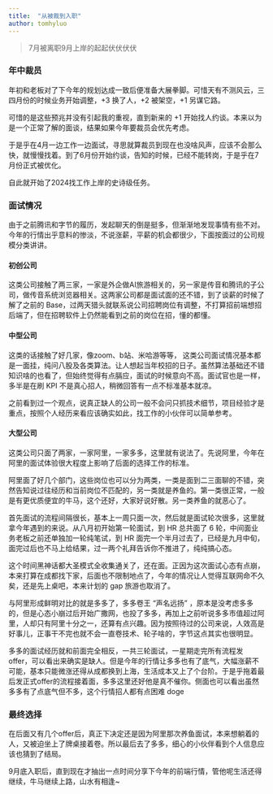 ```yaml
---
title:  "从被裁到入职"
author: tomhyluo
---
```




> 7月被离职9月上岸的起起伏伏伏伏



### 年中裁员  
年初和老板对了下今年的规划达成一致后便准备大展拳脚。可惜天有不测风云，三四月份的时候业务开始调整，+3 换了人，+2 被架空，+1 另谋它路。  
  
可惜的是这些预兆并没有引起我的重视，直到新来的 +1 开始找人约谈。本来以为是一个正常了解的面谈，结果如果今年要裁员会优先考虑。  
  
于是乎在4月一边工作一边面试，寻思就算裁员到现在也没啥风声，应该不会那么快，就慢慢找着。到了6月份开始约谈，告知的时候，已经不能转岗，于是乎在7月份正式被优化。  
  
自此就开始了2024找工作上岸的史诗级任务。  
  
### 面试情况  

由于之前腾讯和字节的履历，发起聊天的倒是挺多，但渐渐地发现事情有些不对。今年的行情出乎意料的惨淡，不说涨薪，平薪的机会都很少，下面按面过的公司规模分类讲讲。

#### 初创公司

这类公司接触了两三家，一家是外企做AI旅游相关的，另一家是传音和腾讯的子公司，做传音系统浏览器相关。这两家公司都是面试面的还不错，到了谈薪的时候了解了之前的 Base，过两天猎头就联系说公司招聘岗位有调整，不打算招前端想招后端了，但在招聘软件上仍然能看到之前的岗位在招，懂的都懂。

#### 中型公司

这类的话接触了好几家，像zoom、b站、米哈游等等， 这类公司面试情况基本都是一面挂，纯问八股及各类算法。让人想起当年校招的日子。虽然算法基础还不错知识啥的也看了，但始终觉得有点膈应，面试的时候意向不高。面试官也是一样，多半是在刷 KPI 不是真心招人，稍微回答有一点不标准基本就凉。

之前看到过一个观点，说真正缺人的公司一般不会问只抓技术细节，项目经验才是重点，按照个人经历来看应该确实如此，找工作的小伙伴可以简单参考。

#### 大型公司

这类公司只面了两家，一家阿里，一家多多，这里就有说法了。先说阿里，今年在阿里的面试体验很大程度上影响了后面的选择工作的标准。

阿里面了好几个部门，这些岗位也可以分为两类，一类是面到二三面聊的不错，突然告知说过往经历和当前岗位不匹配的，另一类就是养鱼的。第一类很正常，一般是有更优质便宜的牛马，这个还好，大家好说好散。另一类养鱼的就恶心了。

首先面试的流程间隔很长，基本上一周只面一次，然后就是面试轮次很多，这里就拿今年遇到的来说。从八月初开始第一轮面试，到 HR 总共面了 6 轮，中间面业务老板之前还单独加一轮纯笔试，到 HR 面完一个半月过去了，已经是九月中旬，面完过后也不马上给结果，过一两个礼拜告诉你不推进了，纯纯搞心态。

这个时间黑神话都大圣模式全收集通关了，还在面。正因为这次面试心态有点崩，本来打算在成都找下家，后面也不限制地点了，今年的情况让人觉得互联网命不久矣，还是先上桌吧，本来计划的 gap 旅游也取消了。

与阿里形成鲜明对比的就是多多了，多多卷王 “声名远扬” ，原本是没考虑多多的，但是心态小崩过后开始广撒网，也投了多多，再加上之前听说多多市值超过阿里，人却只有阿里十分之一，还算有点兴趣。因为按照待过的公司来说，人效高是好事儿，正事干不完也就不会一直卷技术、轮子啥的，字节这点其实也很明显。

多多的面试经历就和前面完全相反，一共三轮面试，一星期走完所有流程发offer，可以看出来确实是缺人。但是今年的行情让多多也有了底气，大幅涨薪不可能，基本只能微涨还得从成都换到上海，生活成本又上了个台阶。于是乎拖着最后发正式offer的流程接着面，多多这里还好他是真不催你。侧面也可以看出虽然多多有了点底气但不多，这个行情招人都有点困难 doge

  
  
### 最终选择

在后面又有几个offer后，真正下决定还是因为阿里那次养鱼面试，本来想躺着的人，又被迫坐上了牌桌接着卷。所以最后去了多多，细心的小伙伴看到个人信息应该也猜到了结局。

9月底入职后，直到现在才抽出一点时间分享下今年的前端行情，管他呢生活还得继续，牛马继续上路，山水有相逢~
